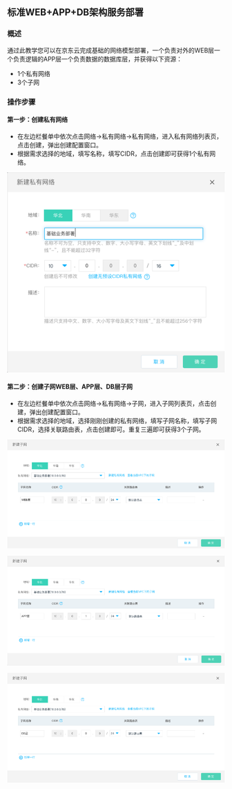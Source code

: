 ## **标准WEB+APP+DB架构服务部署**

### **概述**

通过此教学您可以在京东云完成基础的网络模型部署，一个负责对外的WEB层一个负责逻辑的APP层一个负责数据的数据库层，并获得以下资源：

- 1个私有网络
- 3个子网



### **操作步骤**

#### **第一步：创建私有网络**

- 在左边栏餐单中依次点击网络->私有网络->私有网络，进入私有网络列表页，点击创建，弹出创建配置窗口。
- 根据需求选择的地域，填写名称，填写CIDR，点击创建即可获得1个私有网络。

![](/image/Networking/Virtual-Private-Cloud/Getting-Started/Standard-WEB-APP-DB-Architectural-Service-Deployment/Step1.png)



#### **第二步：创建子网WEB层、APP层、DB层子网**

- 在左边栏餐单中依次点击网络->私有网络->子网，进入子网列表页，点击创建，弹出创建配置窗口。
- 根据需求选择的地域，选择刚刚创建的私有网络，填写子网名称，填写子网CIDR，选择关联路由表，点击创建即可。重复三遍即可获得3个子网。

![](/image/Networking/Virtual-Private-Cloud/Getting-Started/Standard-WEB-APP-DB-Architectural-Service-Deployment/Step2-1.png)

![](/image/Networking/Virtual-Private-Cloud/Getting-Started/Standard-WEB-APP-DB-Architectural-Service-Deployment/Step2-2.png)

![](/image/Networking/Virtual-Private-Cloud/Getting-Started/Standard-WEB-APP-DB-Architectural-Service-Deployment/Step2-3.png)